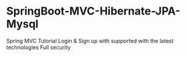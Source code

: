 # SpringBoot-MVC-Hibernate-JPA-Mysql
Spring MVC Tutorial Login &amp; Sign up with  supported with the latest technologies Full security
